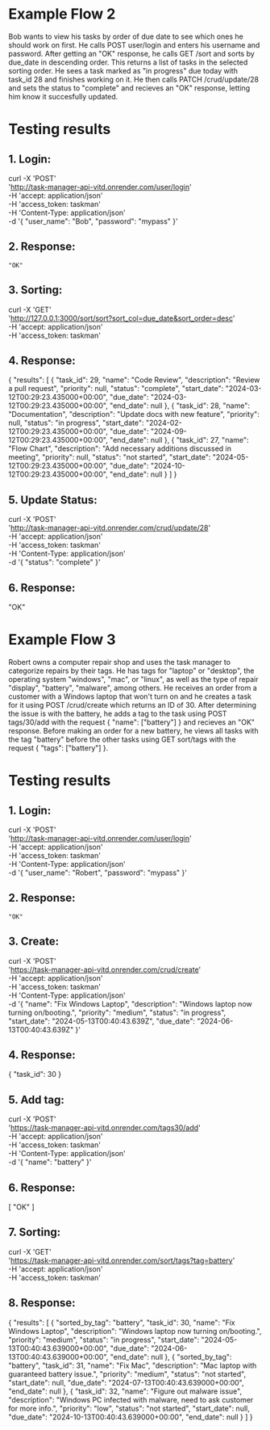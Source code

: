 # Example Flow 2
Bob wants to view his tasks by order of due date to see which ones he should work on first. He calls POST user/login and enters his username and password. After getting an "OK" response, he calls GET /sort and sorts by due_date in descending order. This returns a list of tasks in the selected sorting order. He sees a task marked as "in progress" due today with task_id 28 and finishes working on it. He then calls PATCH /crud/update/28 and sets the status to "complete" and recieves an "OK" response, letting him know it succesfully updated.

# Testing results
## 1. Login:
curl -X 'POST' \
  'http://task-manager-api-vitd.onrender.com/user/login' \
  -H 'accept: application/json' \
  -H 'access_token: taskman' \
  -H 'Content-Type: application/json' \
  -d '{
  "user_name": "Bob",
  "password": "mypass"
}'
## 2. Response:
    "OK"
## 3. Sorting:
curl -X 'GET' \
  'http://127.0.0.1:3000/sort/sort?sort_col=due_date&sort_order=desc' \
  -H 'accept: application/json' \
  -H 'access_token: taskman'
## 4. Response:
{
  "results": [
    {
      "task_id": 29,
      "name": "Code Review",
      "description": "Review a pull request",
      "priority": null,
      "status": "complete",
      "start_date": "2024-03-12T00:29:23.435000+00:00",
      "due_date": "2024-03-12T00:29:23.435000+00:00",
      "end_date": null
    },
    {
      "task_id": 28,
      "name": "Documentation",
      "description": "Update docs with new feature",
      "priority": null,
      "status": "in progress",
      "start_date": "2024-02-12T00:29:23.435000+00:00",
      "due_date": "2024-09-12T00:29:23.435000+00:00",
      "end_date": null
    },
    {
      "task_id": 27,
      "name": "Flow Chart",
      "description": "Add necessary additions discussed in meeting",
      "priority": null,
      "status": "not started",
      "start_date": "2024-05-12T00:29:23.435000+00:00",
      "due_date": "2024-10-12T00:29:23.435000+00:00",
      "end_date": null
    }
  ]
}
## 5. Update Status:
curl -X 'POST' \
  'http://task-manager-api-vitd.onrender.com/crud/update/28' \
  -H 'accept: application/json' \
  -H 'access_token: taskman' \
  -H 'Content-Type: application/json' \
  -d '{
  "status": "complete"
}'
## 6. Response:
"OK"

# Example Flow 3
Robert owns a computer repair shop and uses the task manager to categorize repairs by their tags. He has tags for "laptop" or "desktop", the operating system "windows", "mac", or "linux", as well as the type of repair "display", "battery", "malware", among others. He receives an order from a customer with a Windows laptop that won't turn on and he creates a task for it using POST /crud/create which returns an ID of 30. After determining the issue is with the battery, he adds a tag to the task using POST tags/30/add with the request { "name": ["battery"] } and recieves an "OK" response. Before making an order for a new battery, he views all tasks with the tag "battery" before the other tasks using GET sort/tags with the request { "tags": ["battery"] }.

# Testing results
## 1. Login:
curl -X 'POST' \
  'http://task-manager-api-vitd.onrender.com/user/login' \
  -H 'accept: application/json' \
  -H 'access_token: taskman' \
  -H 'Content-Type: application/json' \
  -d '{
  "user_name": "Robert",
  "password": "mypass"
}'
## 2. Response:
    "OK"
## 3. Create:
curl -X 'POST' \
  'https://task-manager-api-vitd.onrender.com/crud/create' \
  -H 'accept: application/json' \
  -H 'access_token: taskman' \
  -H 'Content-Type: application/json' \
  -d '{
  "name": "Fix Windows Laptop",
  "description": "Windows laptop now turning on/booting.",
  "priority": "medium",
  "status": "in progress",
  "start_date": "2024-05-13T00:40:43.639Z",
  "due_date": "2024-06-13T00:40:43.639Z"
}'
## 4. Response:
{
  "task_id": 30
}
## 5. Add tag:
curl -X 'POST' \
  'https://task-manager-api-vitd.onrender.com/tags30/add' \
  -H 'accept: application/json' \
  -H 'access_token: taskman' \
  -H 'Content-Type: application/json' \
  -d '{
  "name": "battery"
}'
## 6. Response:
[
  "OK"
]
## 7. Sorting:
curl -X 'GET' \
  'https://task-manager-api-vitd.onrender.com/sort/tags?tag=battery' \
  -H 'accept: application/json' \
  -H 'access_token: taskman'
## 8. Response:
{
  "results": [
    {
      "sorted_by_tag": "battery",
      "task_id": 30,
      "name": "Fix Windows Laptop",
      "description": "Windows laptop now turning on/booting.",
      "priority": "medium",
      "status": "in progress",
      "start_date": "2024-05-13T00:40:43.639000+00:00",
      "due_date": "2024-06-13T00:40:43.639000+00:00",
      "end_date": null
    },
    {
      "sorted_by_tag": "battery",
      "task_id": 31,
      "name": "Fix Mac",
      "description": "Mac laptop with guaranteed battery issue.",
      "priority": "medium",
      "status": "not started",
      "start_date": null,
      "due_date": "2024-07-13T00:40:43.639000+00:00",
      "end_date": null
    },
    {
      "task_id": 32,
      "name": "Figure out malware issue",
      "description": "Windows PC infected with malware, need to ask customer for more info.",
      "priority": "low",
      "status": "not started",
      "start_date": null,
      "due_date": "2024-10-13T00:40:43.639000+00:00",
      "end_date": null
    }
  ]
}